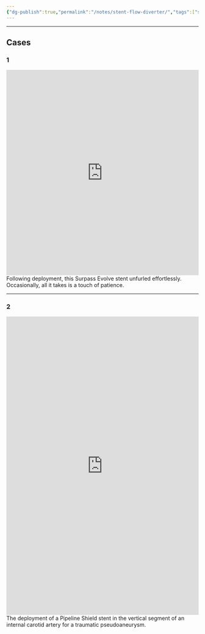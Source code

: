 ```yaml
---
{"dg-publish":true,"permalink":"/notes/stent-flow-diverter/","tags":["stent","flow_diversion"],"created":"2023-10-05T20:14:04.831-07:00","updated":"2023-12-05T10:37:03.157-08:00"}
---
```



---

## Cases

### 1

<div style="padding:106.46% 0 0 0;position:relative;"><iframe src="https://player.vimeo.com/video/871693168?badge=0&amp;autopause=0&amp;quality_selector=1&amp;progress_bar=1&amp;player_id=0&amp;app_id=58479" frameborder="0" allow="autoplay; fullscreen; picture-in-picture" style="position:absolute;top:0;left:0;width:100%;height:100%;" title="Stent"></iframe></div><script src="https://player.vimeo.com/api/player.js"></script>
Following deployment, this Surpass Evolve stent unfurled effortlessly. Occasionally, all it takes is a touch of patience.

---

### 2

<div style="padding:154.77% 0 0 0;position:relative;"><iframe src="https://player.vimeo.com/video/884628135?badge=0&amp;autopause=0&amp;quality_selector=1&amp;player_id=0&amp;app_id=58479" frameborder="0" allow="autoplay; fullscreen; picture-in-picture" style="position:absolute;top:0;left:0;width:100%;height:100%;" title="Stent Deployment"></iframe></div><script src="https://player.vimeo.com/api/player.js"></script>
The deployment of a Pipeline Shield stent in the vertical segment of an internal carotid artery for a traumatic pseudoaneurysm.